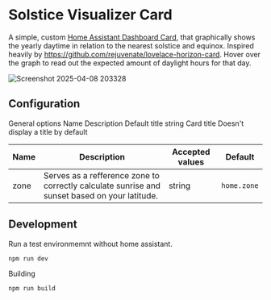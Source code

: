 # Solstice Visualizer Card

A simple, custom [Home Assistant Dashboard Card](https://www.home-assistant.io/dashboards/), that graphically shows the yearly daytime in relation to the nearest solstice and equinox. Inspired heavily by https://github.com/rejuvenate/lovelace-horizon-card. Hover over the graph to read out the expected amount of daylight hours for that day.

![Screenshot 2025-04-08 203328](https://github.com/user-attachments/assets/b4f5879c-d3ae-4bb7-a889-6020ce5d640f)


## Configuration
General options
Name 	 	Description 	Default
title 	string 	Card title 	Doesn't display a title by default

| Name            | Description     | Accepted values | Default         |
| --------------- | --------------- | --------------- | --------------- |
| zone            | Serves as a refference zone to correctly calculate sunrise and sunset based on your latitude. | string          | ```home.zone``` |


## Development
Run a test environmemnt without home assistant.

```npm run dev```

Building

```npm run build```
